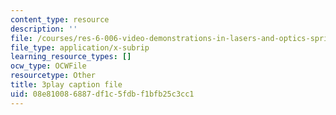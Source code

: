 ```yaml
---
content_type: resource
description: ''
file: /courses/res-6-006-video-demonstrations-in-lasers-and-optics-spring-2008/08e810086887df1c5fdbf1bfb25c3cc1_aUF23ZJnN9M.srt
file_type: application/x-subrip
learning_resource_types: []
ocw_type: OCWFile
resourcetype: Other
title: 3play caption file
uid: 08e81008-6887-df1c-5fdb-f1bfb25c3cc1
---
```

